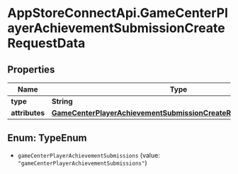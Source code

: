 # AppStoreConnectApi.GameCenterPlayerAchievementSubmissionCreateRequestData

## Properties

Name | Type | Description | Notes
------------ | ------------- | ------------- | -------------
**type** | **String** |  | 
**attributes** | [**GameCenterPlayerAchievementSubmissionCreateRequestDataAttributes**](GameCenterPlayerAchievementSubmissionCreateRequestDataAttributes.md) |  | 



## Enum: TypeEnum


* `gameCenterPlayerAchievementSubmissions` (value: `"gameCenterPlayerAchievementSubmissions"`)




